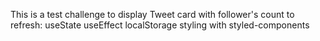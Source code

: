 This is a test challenge to display Tweet card with follower's count to refresh:
useState
useEffect
localStorage
styling with styled-components
